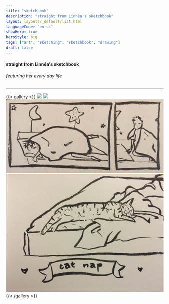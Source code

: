 ```yaml
---
title: "sketchbook"
description: "straight from Linnéa's sketchbook"
layout: layouts/_default/list.html
languageCode: "en-us"
showHero: true
heroStyle: big
tags: ["art", "sketching", "sketchbook", "drawing"]
draft: false
---
```

#### straight from Linnéa's sketchbook
###### featuring her every day life
---

{{< gallery >}}
  <img src="gallery/2023-06-02_dj-olivier.png" class="grid-w50 md:grid-w33 xl:grid-w25" />
  <img src="gallery/2023-06-13_craggy-gardens.png" class="grid-w50 md:grid-w33 xl:grid-w25" />
  <img src="gallery/2015_wake-up.JPG" class="grid-w50 md:grid-w33 xl:grid-w25" />
  <img src="gallery/2015_catnap.JPG" class="grid-w50 md:grid-w33 xl:grid-w25" />
{{< /gallery >}}
